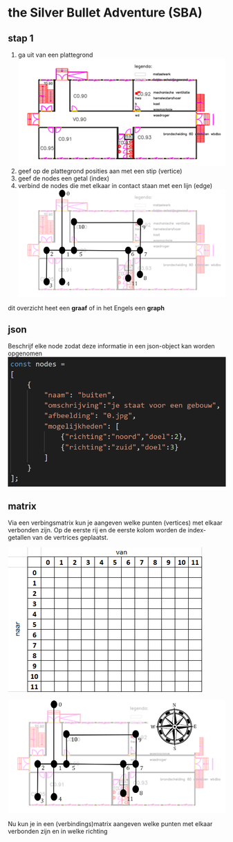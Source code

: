 # the Silver Bullet Adventure (SBA)

## stap 1
1. ga uit van een plattegrond
![map](web/img/map_original.png)
2. geef op de plattegrond posities aan met een stip (vertice)
3. geef de nodes een getal (index)
4. verbind de nodes die met elkaar in contact staan met een lijn (edge)
![matrix](web/img/node_map.png)

dit overzicht heet een __graaf__ of in het Engels een __graph__

## json
Beschrijf elke node zodat deze informatie in een json-object kan worden opgenomen
![json](web/img/json.png)

## matrix

Via een verbingsmatrix kun je aangeven welke punten (vertices) met elkaar verbonden zijn. Op de eerste rij en de eerste kolom worden de index-getallen van de vertrices geplaatst.

![template](web/img/template_matrix.png)


![graaf](web/img/map_compass.png)

Nu kun je in een (verbindings)matrix aangeven welke punten met elkaar verbonden zijn en in welke richting

